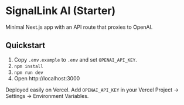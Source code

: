 # SignalLink AI (Starter)

Minimal Next.js app with an API route that proxies to OpenAI.

## Quickstart
1. Copy `.env.example` to `.env` and set `OPENAI_API_KEY`.
2. `npm install`
3. `npm run dev`
4. Open http://localhost:3000

Deployed easily on Vercel. Add `OPENAI_API_KEY` in your Vercel Project → Settings → Environment Variables.
